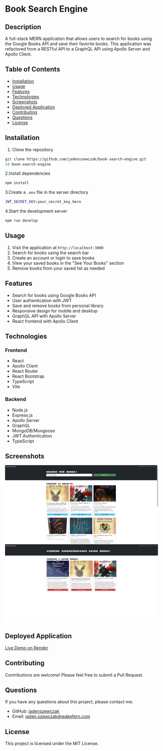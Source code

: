 # Book Search Engine

## Description

A full-stack MERN application that allows users to search for books using the Google Books API and save their favorite books. This application was refactored from a RESTful API to a GraphQL API using Apollo Server and Apollo Client.

## Table of Contents

- [Installation](#installation)
- [Usage](#usage)
- [Features](#features)
- [Technologies](#technologies)
- [Screenshots](#screenshots)
- [Deployed Application](#deployed-application)
- [Contributing](#contributing)
- [Questions](#questions)
- [License](#license)

## Installation

1. Clone the repository

```bash
git clone https://github.com/jadenszewczak/book-search-engine.git
cd book-search-engine
```

2.Install dependencies

```bash
npm install
```

3.Create a `.env` file in the server directory

```bash
JWT_SECRET_KEY=your_secret_key_here
```

4.Start the development server

```bash
npm run develop
```

## Usage

1. Visit the application at `http://localhost:3000`
2. Search for books using the search bar
3. Create an account or login to save books
4. View your saved books in the "See Your Books" section
5. Remove books from your saved list as needed

## Features

- Search for books using Google Books API
- User authentication with JWT
- Save and remove books from personal library
- Responsive design for mobile and desktop
- GraphQL API with Apollo Server
- React frontend with Apollo Client

## Technologies

### Frontend

- React
- Apollo Client
- React Router
- React Bootstrap
- TypeScript
- Vite

### Backend

- Node.js
- Express.js
- Apollo Server
- GraphQL
- MongoDB/Mongoose
- JWT Authentication
- TypeScript

## Screenshots

![Homepage](./screenshots/homepage.png)
![Saved Books](./screenshots/saved-books.png)

## Deployed Application

[Live Demo on Render](https://my-app-name.onrender.com)

## Contributing

Contributions are welcome! Please feel free to submit a Pull Request.

## Questions

If you have any questions about this project, please contact me:

- GitHub: [jadenszewczak](https://github.com/jadenszewczak)
- Email: [jaden.szewczak@wakefern.com](mailto:jaden.szewczak@wakefern.com)

## License

This project is licensed under the MIT License.
